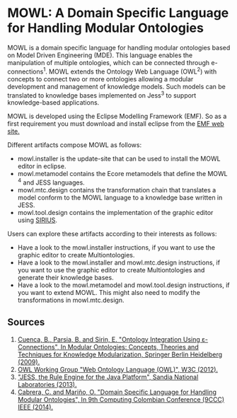 # MOWL: A Domain Specific Language for Handling Modular Ontologies 

MOWL is a domain specific language for handling modular ontologies based on Model Driven Engineering (MDE). This language enables the manipulation of multiple ontologies, which can be connected through e-connections<sup>1</sup>. MOWL extends the Ontology Web Language (OWL<sup>2</sup>) with concepts to connect two or more ontologies allowing a modular development and management of knowledge models. Such models can be translated to knowledge bases implemented on Jess<sup>3</sup> to support knowledge-based applications.

MOWL is developed using the Eclipse Modelling Framework (EMF). So as a first requirement you must download and install eclipse from the [EMF web site.](https://www.eclipse.org/modeling/emf/)

Different artifacts compose MOWL as follows:

* mowl.installer is the update-site that can be used to install the MOWL editor in eclipse.
* mowl.metamodel contains the Ecore metamodels that define the MOWL<sup> 4</sup> and JESS languages.
* mowl.mtc.design contains the transformation chain that translates a model conform to the MOWL language to a knowledge base written in JESS.
* mowl.tool.design contains the implementation of the graphic editor using [SIRIUS](https://www.eclipse.org/sirius/).

Users can explore these artifacts according to their interests as follows:

* Have a look to the mowl.installer instructions, if you want to use the graphic editor to create Multiontologies.
* Have a look to the mowl.installer and mowl.mtc.design instructions, if you want to use the graphic editor to create Multiontologies and generate their knowledge bases.
* Have a look to the mowl.metamodel and mowl.tool.design instructions, if you want to extend MOWL. This might also need to modify the transformations in mowl.mtc.design.

## Sources
1. [Cuenca, B., Parsia, B. and Sirin, E. "Ontology Integration Using ε-Connections", In Modular Ontologies: Concepts, Theories and Techniques for Knowledge Modularization, Springer Berlin Heidelberg (2009).](https://link.springer.com/chapter/10.1007/978-3-642-01907-4_14)
2. [OWL Working Group "Web Ontology Language (OWL)", W3C (2012).](https://www.w3.org/OWL/)
3. ["JESS, the Rule Engine for the Java Platform", Sandia National Laboratories (2013).](https://www.jessrules.com/)
4. [Cabrera, C. and Mariño, O. "Domain Specific Language for Handling Modular Ontologies", In 9th Computing Colombian Conference (9CCC) IEEE (2014).](https://link.springer.com/chapter/10.1007/978-3-642-01907-4_14)

